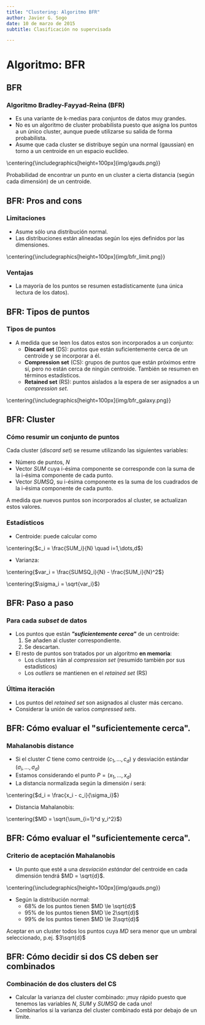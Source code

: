 ```yaml
---
title: "Clustering: Algoritmo BFR"
author: Javier G. Sogo
date: 10 de marzo de 2015
subtitle: Clasificación no supervisada

---
```



# Algoritmo: BFR

## BFR

### Algoritmo Bradley-Fayyad-Reina (BFR)
 * Es una variante de k-medias para conjuntos de datos muy grandes.
 * No es un algoritmo de cluster probabilista puesto que asigna los puntos a un único cluster, aunque puede utilizarse
   su salida de forma probabilista.
 * Asume que cada cluster se distribuye según una normal (gaussian) en torno a un centroide en un espacio euclideo.

\centering{\includegraphics[height=100px]{img/gauds.png}}

 Probabilidad de encontrar un punto en un cluster a cierta distancia (según cada dimensión) de un centroide.

## BFR: Pros and cons

### Limitaciones
 * Asume sólo una distribución normal.
 * Las distribuciones están alineadas según los ejes definidos por las dimensiones.

\centering{\includegraphics[height=100px]{img/bfr_limit.png}}

### Ventajas
 * La mayoría de los puntos se resumen estadísticamente (una única lectura de los datos).


## BFR: Tipos de puntos

### Tipos de puntos
 * A medida que se leen los datos estos son incorporados a un conjunto:
    * **Discard set** (DS): puntos que están suficientemente cerca de un centroide y se incorporar a él.
    * **Compression set** (CS): grupos de puntos que están próximos entre sí, pero no están cerca de ningún centroide.
      También se resumen en términos estadísticos.
    * **Retained set** (RS): puntos aislados a la espera de ser asignados a un *compression set*.

\centering{\includegraphics[height=100px]{img/bfr_galaxy.png}}


## BFR: Cluster

### Cómo resumir un conjunto de puntos
Cada cluster (*discard set*) se resume utilizando las siguientes variables:

 * Número de puntos, $N$
 * Vector $SUM$ cuya i-ésima componente se corresponde con la suma de la i-ésima componente de cada punto.
 * Vector $SUMSQ$, su i-ésima componente es la suma de los cuadrados de la i-ésima componente de cada punto.

A medida que nuevos puntos son incorporados al cluster, se actualizan estos valores.

### Estadísticos
 * Centroide: puede calcular como

\centering{$c_i = \frac{SUM_i}{N} \quad i=1,\dots,d$}

 * Varianza:

\centering{$var_i = \frac{SUMSQ_i}{N} - \frac{SUM_i}{N}^2$}

\centering{$\sigma_i = \sqrt{var_i}$}


## BFR: Paso a paso

### Para cada *subset* de datos
 * Los puntos que están ***"suficientemente cerca"*** de un centroide:
    1. Se añaden al cluster correspondiente.
    1. Se descartan.
 * El resto de puntos son tratados por un algoritmo **en memoria**:
    * Los clusters irán al *compression set* (resumido también por sus estadísticos)
    * Los *outliers* se mantienen en el *retained set* (RS)

### Última iteración
 * Los puntos del *retained set* son asignados al cluster más cercano.
 * Considerar la unión de varios *compressed sets*.


## BFR: Cómo evaluar el "suficientemente cerca".
### Mahalanobis distance
 * Si el cluster $C$ tiene como centroide $(c_1,\dots,c_d)$ y desviación estándar $(\sigma_i,\dots,\sigma_d)$
 * Estamos considerando el punto $P=(x_1,\dots,x_d)$
 * La distancia normalizada según la dimensión $i$ será:

\centering{$d_i = \frac{x_i - c_i}{\sigma_i}$}

 * Distancia Mahalanobis:

\centering{$MD = \sqrt{\sum_{i=1}^d y_i^2}$}

## BFR: Cómo evaluar el "suficientemente cerca".

### Criterio de aceptación Mahalanobis
 * Un punto que esté a una *desviación estándar* del centroide en cada dimensión tendrá $MD = \sqrt{d}$.

\centering{\includegraphics[height=100px]{img/gauds.png}}

 * Según la distribución normal:
    * 68% de los puntos tienen $MD \le \sqrt{d}$
    * 95% de los puntos tienen $MD \le 2\sqrt{d}$
    * 99% de los puntos tienen $MD \le 3\sqrt{d}$

Aceptar en un cluster todos los puntos cuya $MD$ sera menor que un umbral seleccionado, p.ej. $3\sqrt{d}$


## BFR: Cómo decidir si dos CS deben ser combinados

### Combinación de dos clusters del CS
 * Calcular la varianza del cluster combinado: ¡muy rápido puesto que tenemos las variables $N$, $SUM$ y $SUMSQ$ de cada uno!
 * Combinarlos si la varianza del cluster combinado está por debajo de un límite.

